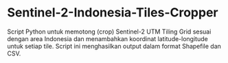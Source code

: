 # Sentinel-2-Indonesia-Tiles-Cropper
Script Python untuk memotong (crop) Sentinel-2 UTM Tiling Grid sesuai dengan area Indonesia dan menambahkan koordinat latitude-longitude untuk setiap tile. Script ini menghasilkan output dalam format Shapefile dan CSV.
